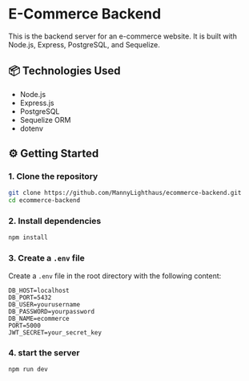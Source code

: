 # E-Commerce Backend

This is the backend server for an e-commerce website. It is built with Node.js, Express, PostgreSQL, and Sequelize.

## 📦 Technologies Used

- Node.js
- Express.js
- PostgreSQL
- Sequelize ORM
- dotenv

## ⚙️ Getting Started

### 1. Clone the repository

```bash
git clone https://github.com/MannyLighthaus/ecommerce-backend.git
cd ecommerce-backend
```

### 2. Install dependencies

```bash
npm install

```

### 3. Create a `.env` file

Create a `.env` file in the root directory with the following content:

```env
DB_HOST=localhost
DB_PORT=5432
DB_USER=yourusername
DB_PASSWORD=yourpassword
DB_NAME=ecommerce
PORT=5000
JWT_SECRET=your_secret_key

```

### 4. start the server

```bash
npm run dev

```
